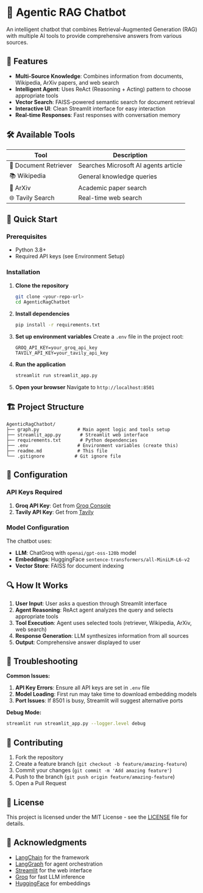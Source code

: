 # 🤖 Agentic RAG Chatbot

An intelligent chatbot that combines Retrieval-Augmented Generation (RAG) with multiple AI tools to provide comprehensive answers from various sources.

## 🌟 Features

- **Multi-Source Knowledge**: Combines information from documents, Wikipedia, ArXiv papers, and web search
- **Intelligent Agent**: Uses ReAct (Reasoning + Acting) pattern to choose appropriate tools
- **Vector Search**: FAISS-powered semantic search for document retrieval
- **Interactive UI**: Clean Streamlit interface for easy interaction
- **Real-time Responses**: Fast responses with conversation memory

## 🛠️ Available Tools

| Tool | Description |
|------|-------------|
| 📄 Document Retriever | Searches Microsoft AI agents article |
| 📚 Wikipedia | General knowledge queries |
| 🔬 ArXiv | Academic paper search |
| 🌐 Tavily Search | Real-time web search |

## 🚀 Quick Start

### Prerequisites

- Python 3.8+
- Required API keys (see Environment Setup)

### Installation

1. **Clone the repository**
   ```bash
   git clone <your-repo-url>
   cd AgenticRagChatbot
   ```

2. **Install dependencies**
   ```bash
   pip install -r requirements.txt
   ```

3. **Set up environment variables**
   Create a `.env` file in the project root:
   ```env
   GROQ_API_KEY=your_groq_api_key
   TAVILY_API_KEY=your_tavily_api_key
   ```

4. **Run the application**
   ```bash
   streamlit run streamlit_app.py
   ```

5. **Open your browser**
   Navigate to `http://localhost:8501`


## 🏗️ Project Structure

```
AgenticRagChatbot/
├── graph.py              # Main agent logic and tools setup
├── streamlit_app.py       # Streamlit web interface
├── requirements.txt       # Python dependencies
├── .env                  # Environment variables (create this)
├── readme.md             # This file
└── .gitignore           # Git ignore file
```

## 🔧 Configuration

### API Keys Required

1. **Groq API Key**: Get from [Groq Console](https://console.groq.com/)
2. **Tavily API Key**: Get from [Tavily](https://tavily.com/)

### Model Configuration

The chatbot uses:
- **LLM**: ChatGroq with `openai/gpt-oss-120b` model
- **Embeddings**: HuggingFace `sentence-transformers/all-MiniLM-L6-v2`
- **Vector Store**: FAISS for document indexing


## 🔍 How It Works

1. **User Input**: User asks a question through Streamlit interface
2. **Agent Reasoning**: ReAct agent analyzes the query and selects appropriate tools
3. **Tool Execution**: Agent uses selected tools (retriever, Wikipedia, ArXiv, web search)
4. **Response Generation**: LLM synthesizes information from all sources
5. **Output**: Comprehensive answer displayed to user

## 🚨 Troubleshooting

**Common Issues:**

1. **API Key Errors**: Ensure all API keys are set in `.env` file
2. **Model Loading**: First run may take time to download embedding models
3. **Port Issues**: If 8501 is busy, Streamlit will suggest alternative ports

**Debug Mode:**
```bash
streamlit run streamlit_app.py --logger.level debug
```

## 🤝 Contributing

1. Fork the repository
2. Create a feature branch (`git checkout -b feature/amazing-feature`)
3. Commit your changes (`git commit -m 'Add amazing feature'`)
4. Push to the branch (`git push origin feature/amazing-feature`)
5. Open a Pull Request

## 📝 License

This project is licensed under the MIT License - see the [LICENSE](LICENSE) file for details.

## 🙏 Acknowledgments

- [LangChain](https://langchain.com/) for the framework
- [LangGraph](https://langgraph-python.readthedocs.io/) for agent orchestration
- [Streamlit](https://streamlit.io/) for the web interface
- [Groq](https://groq.com/) for fast LLM inference
- [HuggingFace](https://huggingface.co/) for embeddings
